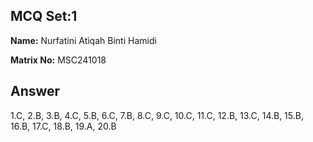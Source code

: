 ## MCQ Set:1

**Name:** 
Nurfatini Atiqah Binti Hamidi

**Matrix No:** MSC241018

## Answer
1.C, 
2.B, 
3.B, 
4.C, 
5.B, 
6.C, 
7.B, 
8.C,
9.C, 
10.C, 
11.C, 
12.B, 
13.C, 
14.B, 
15.B, 
16.B, 
17.C,
18.B, 
19.A, 
20.B



